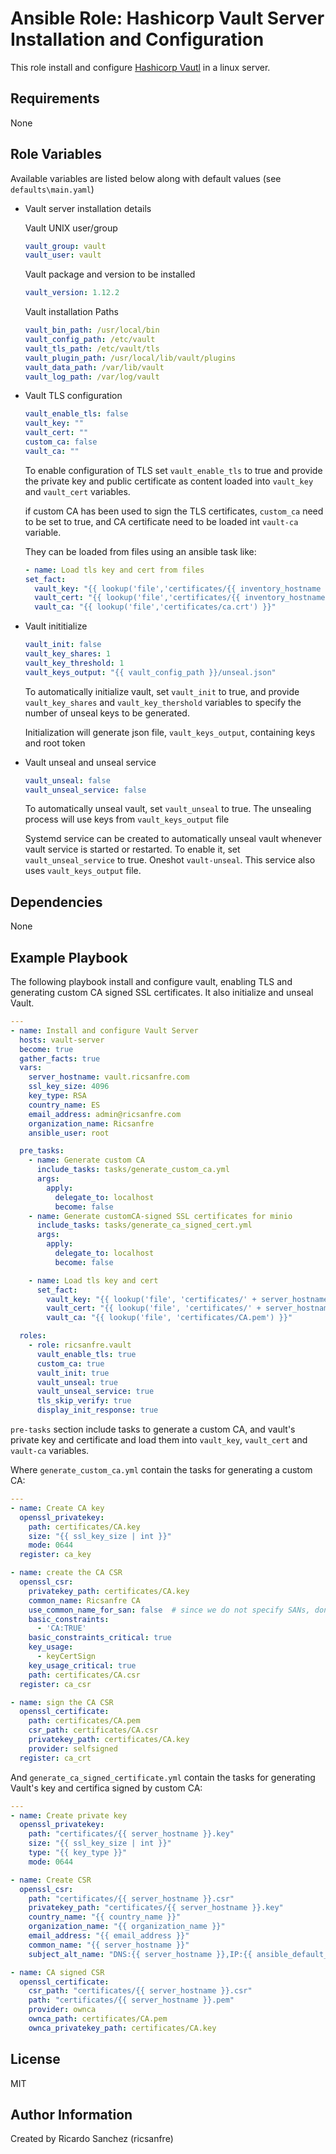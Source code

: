 Ansible Role: Hashicorp Vault Server Installation and Configuration
=========

This role install and configure [Hashicorp Vautl](https://www.vaultproject.io/) in a linux server.


Requirements
------------

None

Role Variables
--------------

Available variables are listed below along with default values (see `defaults\main.yaml`)

- Vault server installation details

  Vault UNIX user/group
  ```yml
  vault_group: vault
  vault_user: vault
  ```
  
  Vault package and version to be installed
  ```yml
  vault_version: 1.12.2
  ```

  Vault installation Paths

  ```yml
  vault_bin_path: /usr/local/bin
  vault_config_path: /etc/vault
  vault_tls_path: /etc/vault/tls
  vault_plugin_path: /usr/local/lib/vault/plugins
  vault_data_path: /var/lib/vault
  vault_log_path: /var/log/vault
  ```
- Vault TLS configuration

  ```yml
  vault_enable_tls: false
  vault_key: ""
  vault_cert: ""
  custom_ca: false
  vault_ca: ""
  ```

  To enable configuration of TLS set `vault_enable_tls` to true and provide the private key and public certificate as content loaded into `vault_key` and `vault_cert` variables.

  if custom CA has been used to sign the TLS certificates, `custom_ca` need to be set to true, and CA certificate need to be loaded int `vault-ca` variable.

  They can be loaded from files using an ansible task like:

  ```yml
  - name: Load tls key and cert from files
  set_fact:
    vault_key: "{{ lookup('file','certificates/{{ inventory_hostname }}_private.key') }}"
    vault_cert: "{{ lookup('file','certificates/{{ inventory_hostname }}_public.crt') }}"
    vault_ca: "{{ lookup('file','certificates/ca.crt') }}"
  ```

- Vault inititialize

  ```yml
  vault_init: false
  vault_key_shares: 1
  vault_key_threshold: 1
  vault_keys_output: "{{ vault_config_path }}/unseal.json"
  ```

  To automatically initialize vault, set `vault_init` to true, and provide `vault_key_shares` and `vault_key_thershold` variables to specify the number of unseal keys to be generated.

  Initialization will generate json file, `vault_keys_output`, containing keys and root token

- Vault unseal and unseal service
  
  ```yml
  vault_unseal: false
  vault_unseal_service: false
  ```

  To automatically unseal vault, set `vault_unseal` to true. The unsealing process will use keys from `vault_keys_output` file

  Systemd service can be created to automatically unseal vault whenever vault service is started or restarted. To enable it, set `vault_unseal_service` to true. Oneshot `vault-unseal`. This service also uses `vault_keys_output` file.


Dependencies
------------

None

Example Playbook
----------------

The following playbook install and configure vault, enabling TLS and generating custom CA signed SSL certificates.
It also initialize and unseal Vault.

```yml
---
- name: Install and configure Vault Server
  hosts: vault-server
  become: true
  gather_facts: true
  vars:
    server_hostname: vault.ricsanfre.com
    ssl_key_size: 4096
    key_type: RSA
    country_name: ES
    email_address: admin@ricsanfre.com
    organization_name: Ricsanfre
    ansible_user: root

  pre_tasks:
    - name: Generate custom CA
      include_tasks: tasks/generate_custom_ca.yml
      args:
        apply:
          delegate_to: localhost
          become: false
    - name: Generate customCA-signed SSL certificates for minio
      include_tasks: tasks/generate_ca_signed_cert.yml
      args:
        apply:
          delegate_to: localhost
          become: false

    - name: Load tls key and cert
      set_fact:
        vault_key: "{{ lookup('file', 'certificates/' + server_hostname + '.key') }}"
        vault_cert: "{{ lookup('file', 'certificates/' + server_hostname + '.pem') }}"
        vault_ca: "{{ lookup('file', 'certificates/CA.pem') }}"

  roles:
    - role: ricsanfre.vault
      vault_enable_tls: true
      custom_ca: true
      vault_init: true
      vault_unseal: true
      vault_unseal_service: true
      tls_skip_verify: true
      display_init_response: true
```

`pre-tasks` section include tasks to generate a custom CA, and vault's private key and  certificate and load them into `vault_key`, `vault_cert` and `vault-ca` variables.

Where `generate_custom_ca.yml` contain the tasks for generating a custom CA:

```yml
---
- name: Create CA key
  openssl_privatekey:
    path: certificates/CA.key
    size: "{{ ssl_key_size | int }}"
    mode: 0644
  register: ca_key

- name: create the CA CSR
  openssl_csr:
    privatekey_path: certificates/CA.key
    common_name: Ricsanfre CA
    use_common_name_for_san: false  # since we do not specify SANs, don't use CN as a SAN
    basic_constraints:
      - 'CA:TRUE'
    basic_constraints_critical: true
    key_usage:
      - keyCertSign
    key_usage_critical: true
    path: certificates/CA.csr
  register: ca_csr

- name: sign the CA CSR
  openssl_certificate:
    path: certificates/CA.pem
    csr_path: certificates/CA.csr
    privatekey_path: certificates/CA.key
    provider: selfsigned
  register: ca_crt


```

And `generate_ca_signed_certificate.yml` contain the tasks for generating Vault's key and certifica signed by custom CA:

```yml
---
- name: Create private key
  openssl_privatekey:
    path: "certificates/{{ server_hostname }}.key"
    size: "{{ ssl_key_size | int }}"
    type: "{{ key_type }}"
    mode: 0644

- name: Create CSR
  openssl_csr:
    path: "certificates/{{ server_hostname }}.csr"
    privatekey_path: "certificates/{{ server_hostname }}.key"
    country_name: "{{ country_name }}"
    organization_name: "{{ organization_name }}"
    email_address: "{{ email_address }}"
    common_name: "{{ server_hostname }}"
    subject_alt_name: "DNS:{{ server_hostname }},IP:{{ ansible_default_ipv4.address }},IP:127.0.0.1"

- name: CA signed CSR
  openssl_certificate:
    csr_path: "certificates/{{ server_hostname }}.csr"
    path: "certificates/{{ server_hostname }}.pem"
    provider: ownca
    ownca_path: certificates/CA.pem
    ownca_privatekey_path: certificates/CA.key
```


License
-------

MIT

Author Information
------------------

Created by Ricardo Sanchez (ricsanfre)
